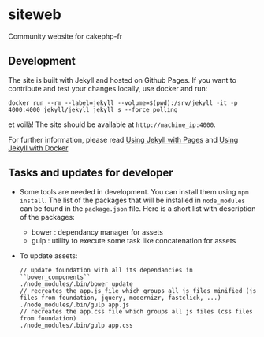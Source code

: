 siteweb
=======

Community website for cakephp-fr

## Development

The site is built with Jekyll and hosted on Github Pages.
If you want to contribute and test your changes locally, use docker and run:

```
docker run --rm --label=jekyll --volume=$(pwd):/srv/jekyll -it -p 4000:4000 jekyll/jekyll jekyll s --force_polling
```

et voilà! The site should be available at `http://machine_ip:4000`.

For further information, please read [Using Jekyll with Pages](https://help.github.com/articles/using-jekyll-with-pages/) and [Using Jekyll with Docker](https://github.com/jekyll/docker)

## Tasks and updates for developer

- Some tools are needed in development. You can install them using ``npm install``. The list of the packages that will be installed in ``node_modules`` can be found in the ``package.json`` file. Here is a short list with description of the packages:
    - bower : dependancy manager for assets
    - gulp : utility to execute some task like concatenation for assets

- To update assets:

      // update foundation with all its dependancies in ``bower_components``
      ./node_modules/.bin/bower update
      // recreates the app.js file which groups all js files minified (js files from foundation, jquery, modernizr, fastclick, ...)
      ./node_modules/.bin/gulp app.js
      // recreates the app.css file which groups all js files (css files from foundation)
      ./node_modules/.bin/gulp app.css

